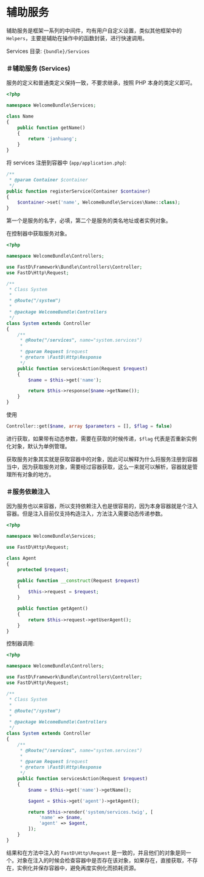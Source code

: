 # 辅助服务

辅助服务是框架一系列的中间件，均有用户自定义设置，类似其他框架中的 `Helpers`，主要是辅助在操作中的函数封装，进行快速调用。

Services 目录: `{bundle}/Services`

### ＃辅助服务 (Services)

服务的定义和普通类定义保持一致，不要求继承，按照 PHP 本身的类定义即可。

```php
<?php

namespace WelcomeBundle\Services;

class Name
{
    public function getName()
    {
        return 'janhuang';
    }
}
```

将 services 注册到容器中 (`app/application.php`): 

```php
/**
 * @param Container $container
 */
public function registerService(Container $container)
{
    $container->set('name', WelcomeBundle\Services\Name::class);
}
```

第一个是服务的名字，必填，第二个是服务的类名地址或者实例对象。

在控制器中获取服务对象。

```php
<?php

namespace WelcomeBundle\Controllers;

use FastD\Framework\Bundle\Controllers\Controller;
use FastD\Http\Request;

/**
 * Class System
 *
 * @Route("/system")
 *
 * @package WelcomeBundle\Controllers
 */
class System extends Controller
{
    /**
     * @Route("/services", name="system.services")
     *
     * @param Request $request
     * @return \FastD\Http\Response
     */
    public function servicesAction(Request $request)
    {
        $name = $this->get('name');

        return $this->response($name->getName());
    }
}
```

使用 

```php
Controller::get($name, array $parameters = [], $flag = false)
```

进行获取，如果带有动态参数，需要在获取的时候传递，`$flag` 代表是否重新实例化对象，默认为单例管理。

获取服务对象其实就是获取容器中的对象，因此可以解释为什么将服务注册到容器当中，因为获取服务对象，需要经过容器获取，这么一来就可以解析，容器就是管理所有对象的地方。

### ＃服务依赖注入

因为服务也以来容器，所以支持依赖注入也是很容易的，因为本身容器就是个注入容器。但是注入目前仅支持构造注入，方法注入需要动态传递参数。

```php
<?php

namespace WelcomeBundle\Services;

use FastD\Http\Request;

class Agent
{
    protected $request;

    public function __construct(Request $request)
    {
        $this->request = $request;
    }

    public function getAgent()
    {
        return $this->request->getUserAgent();
    }
}
```

控制器调用:

```php
<?php

namespace WelcomeBundle\Controllers;

use FastD\Framework\Bundle\Controllers\Controller;
use FastD\Http\Request;

/**
 * Class System
 *
 * @Route("/system")
 *
 * @package WelcomeBundle\Controllers
 */
class System extends Controller
{
    /**
     * @Route("/services", name="system.services")
     *
     * @param Request $request
     * @return \FastD\Http\Response
     */
    public function servicesAction(Request $request)
    {
        $name = $this->get('name')->getName();

        $agent = $this->get('agent')->getAgent();

        return $this->render('system/services.twig', [
            'name' => $name,
            'agent' => $agent,
        ]);
    }
}
```

结果和在方法中注入的 `FastD\Http\Request` 是一致的，并且他们的对象是同一个。对象在注入的时候会检查容器中是否存在该对象，如果存在，直接获取，不存在，实例化并保存容器中，避免再度实例化而损耗资源。